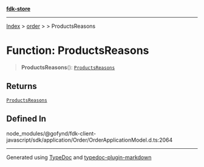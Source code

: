[**fdk-store**](../../../README.md)
***

[Index](../../../API.md) > [order](../../README.md) > [<internal>](../README.md) > ProductsReasons

# Function: ProductsReasons

> **ProductsReasons**(): [`ProductsReasons`](../type-aliases/type-alias.ProductsReasons.md)

## Returns

[`ProductsReasons`](../type-aliases/type-alias.ProductsReasons.md)

## Defined In

node\_modules/@gofynd/fdk-client-javascript/sdk/application/Order/OrderApplicationModel.d.ts:2064

***
Generated using [TypeDoc](https://typedoc.org/) and [typedoc-plugin-markdown](https://www.npmjs.com/package/typedoc-plugin-markdown)
